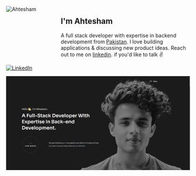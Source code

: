 <img align="left" width="150" height="150" alt="Ahtesham" src="https://sdk.bitmoji.com/render/panel/dc878a02-6c0d-4366-ab3b-b86a397e31ad-9abca207-e196-4c3e-8932-0fae4ce0c737-v1.png?transparent=1&palette=1"/>

## I'm Ahtesham

A full stack developer with expertise in backend development from [Pakistan](https://pakistanembassy.se/about-pakistan/). I love building applications & discussing new product ideas. Reach out to me on [linkedin](https://www.linkedin.com/in/ahteshamshah/). if you'd like to talk ✌️

[![LinkedIn](https://img.shields.io/badge/LinkedIn-ahteshamshah-blue?style=for-the-badge&logo=linkedin&logoColor=white)](https://www.linkedin.com/in/ahteshamshah/)

![Alt text](https://raw.githubusercontent.com/ahtesham2k01/ahtesham2k01/main/assets/ahtesham.png)
